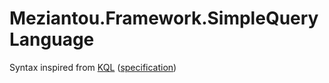 ﻿# Meziantou.Framework.SimpleQueryLanguage

Syntax inspired from [KQL](https://docs.microsoft.com/en-us/sharepoint/dev/general-development/keyword-query-language-kql-syntax-reference?WT.mc_id=DT-MVP-5003978) ([specification](https://docs.microsoft.com/en-us/openspecs/sharepoint_protocols/ms-kql/51e2c39a-b6ad-44a7-a4bf-a04ea03ffafd))
